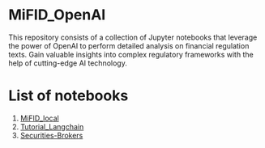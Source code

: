 # MiFID_OpenAI
This repository consists of a collection of Jupyter notebooks that leverage the power of OpenAI to perform detailed analysis on financial regulation texts. Gain valuable insights into complex regulatory frameworks with the help of cutting-edge AI technology.

# List of notebooks
1. [MiFID_local](https://github.com/capm/MiFID_OpenAI/blob/main/MiFID_local.ipynb)
2. [Tutorial_Langchain](https://github.com/capm/MiFID_OpenAI/blob/main/Tutorial_Langchain.ipynb)
3. [Securities-Brokers](https://github.com/capm/MiFID_OpenAI/blob/main/Securities-Brokers.ipynb)
